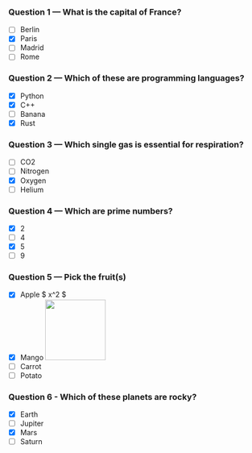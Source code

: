 ### Question 1 — What is the capital of France?
- [ ] Berlin
- [x] Paris
- [ ] Madrid
- [ ] Rome

### Question 2 — Which of these are programming languages?
- [x] Python
- [x] C++
- [ ] Banana
- [x] Rust

### Question 3 — Which single gas is essential for respiration?
- [ ] CO2
- [ ] Nitrogen
- [x] Oxygen
- [ ] Helium

### Question 4 — Which are prime numbers?
- [x] 2
- [ ] 4
- [x] 5
- [ ] 9

### Question 5 — Pick the fruit(s)
- [x] Apple $ x^2 $
- [x] Mango <img src="https://upload.wikimedia.org/wikipedia/commons/9/9f/Not-gate-en.svg" width="120">
- [ ] Carrot
- [ ] Potato

### Question 6 - Which of these planets are rocky?
- [x] Earth
- [ ] Jupiter
- [x] Mars
- [ ] Saturn
